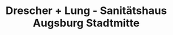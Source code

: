 ---
title: "Drescher + Lung - Sanitätshaus Augsburg Stadtmitte"
url: /augsburg/drescher-lung-sanitaetshaus-augsburg-stadtmitte/
shop: Sanitätshaus
---